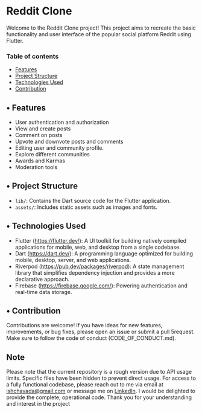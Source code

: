 # Reddit Clone
Welcome to the Reddit Clone project! This project aims to recreate the basic functionality and user interface of the popular social platform Reddit using Flutter.

### Table of contents
* [Features](#Features)
* [Project Structure](#project-structure)
* [Technologies Used](#technologies-used)
* [Contribution](#contribution)

## •	Features
- User authentication and authorization
- View and create posts
- Comment on posts
- Upvote and downvote posts and comments
- Editing user and community profile.
- Explore different communities
- Awards and Karmas
- Moderation tools

## •	Project Structure
- `lib/`: Contains the Dart source code for the Flutter application.
- `assets/`: Includes static assets such as images and fonts.


## •	Technologies Used

-	Flutter
(https://flutter.dev/): A UI toolkit for building natively compiled applications for mobile, web, and desktop from a single codebase.
-	Dart
(https://dart.dev/): A programming language optimized for building mobile, desktop, server, and web applications.
- Riverpod
(https://pub.dev/packages/riverpod): A state management library that simplifies dependency injection and provides a more declarative approach.
- Firebase
(https://firebase.google.com/): Powering authentication and real-time data storage.


## •	Contribution
Contributions are welcome! If you have ideas for new features, improvements, or bug fixes, please open an issue or submit a pull 5request. Make sure to follow the code of conduct (CODE_OF_CONDUCT.md).

## Note
Please note that the current repository is a rough version due to API usage limits. Specific files have been hidden to prevent direct usage. For access to a fully functional codebase, please reach out to me via email at ishchavada@gmail.com or message me on [LinkedIn](www.linkedin.com/in/isha-chavada-108a5a257). I would be delighted to provide the complete, operational code. Thank you for your understanding and interest in the project